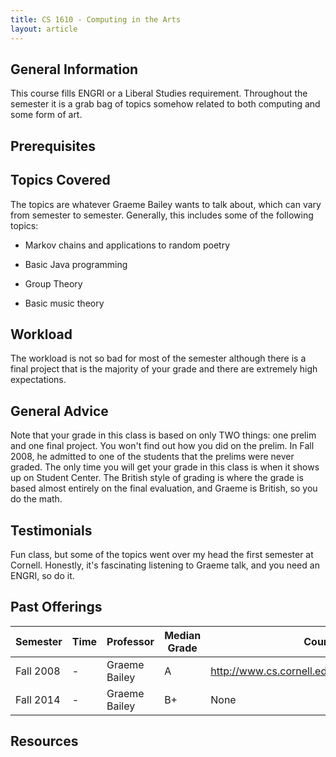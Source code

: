 ```yaml
---
title: CS 1610 - Computing in the Arts
layout: article
---
```


## General Information

This course fills ENGRI or a Liberal Studies requirement. Throughout the semester it is a grab bag of topics somehow related to both computing and some form of art.

## Prerequisites

## Topics Covered

The topics are whatever Graeme Bailey wants to talk about, which can vary from semester to semester. Generally, this includes some of the following topics:

 - Markov chains and applications to random poetry

 - Basic Java programming

 - Group Theory

 - Basic music theory

## Workload

The workload is not so bad for most of the semester although there is a final project that is the majority of your grade and there are extremely high expectations.

## General Advice

Note that your grade in this class is based on only TWO things: one prelim and one final project. You won't find out how you did on the prelim. In Fall 2008, he admitted to one of the students that the prelims were never graded. The only time you will get your grade in this class is when it shows up on Student Center. The British style of grading is where the grade is based almost entirely on the final evaluation, and Graeme is British, so you do the math.

## Testimonials

Fun class, but some of the topics went over my head the first semester at Cornell. Honestly, it's fascinating listening to Graeme talk, and you need an ENGRI, so do it.

## Past Offerings

| Semester | Time | Professor | Median Grade | Course Page |
| --- | --- | --- | --- | --- |
| Fall 2008 | - | Graeme Bailey | A | http://www.cs.cornell.edu/courses/CS1610/2008fa/ |
| Fall 2014 | - | Graeme Bailey | B+ | None |

## Resources
